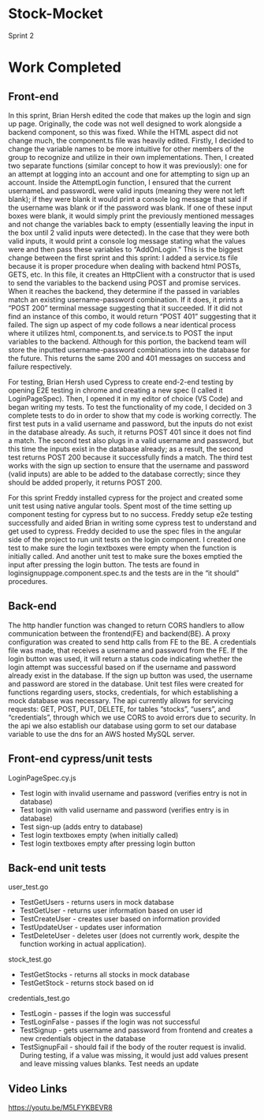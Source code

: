 ﻿# Stock-Mocket

Sprint 2
# Work Completed
## Front-end
In this sprint, Brian Hersh edited the code that makes up the login and sign up page. Originally, the code was not well designed to work alongside a backend component, so this was fixed. While the HTML aspect did not change much, the component.ts file was heavily edited. Firstly, I decided to change the variable names to be more intuitive for other members of the group to recognize and utilize in their own implementations. Then, I created two separate functions (similar concept to how it was previously): one for an attempt at logging into an account and one for attempting to sign up an account. Inside the AttemptLogin function, I ensured that the current usernameL and passwordL were valid inputs (meaning they were not left blank); if they were blank it would print a console log message that said if the username was blank or if the password was blank. If one of these input boxes were blank, it would simply print the previously mentioned messages and not change the variables back to empty (essentially leaving the input in the box until 2 valid inputs were detected). In the case that they were both valid inputs, it would print a console log message stating what the values were and then pass these variables to “AddOnLogin.” This is the biggest change between the first sprint and this sprint: I added a service.ts file because it is proper procedure when dealing with backend html POSTs, GETS, etc. In this file, it creates an HttpClient with a constructor that is used to send the variables to the backend using POST and promise services. When it reaches the backend, they determine if the passed in variables match an existing username-password combination. If it does, it prints a “POST 200” terminal message suggesting that it succeeded. If it did not find an instance of this combo, it would return “POST 401” suggesting that it failed. The sign up aspect of my code follows a near identical process where it utilizes html, component.ts, and service.ts to POST the input variables to the backend. Although for this portion, the backend team will store the inputted username-password combinations into the database for the future. This returns the same 200 and 401 messages on success and failure respectively.

For testing, Brian Hersh used Cypress to create end-2-end testing by opening E2E testing in chrome and creating a new spec (I called it LoginPageSpec). Then, I opened it in my editor of choice (VS Code) and began writing my tests. To test the functionality of my code, I decided on 3 complete tests to do in order to show that my code is working correctly. The first test puts in a valid username and password, but the inputs do not exist in the database already. As such, it returns POST 401 since it does not find a match. The second test also plugs in a valid username and password, but this time the inputs exist in the database already; as a result, the second test returns POST 200 because it successfully finds a match. The third test works with the sign up section to ensure that the username and password (valid inputs) are able to be added to the database correctly; since they should be added properly, it returns POST 200.

For this sprint Freddy installed cypress for the project and created some unit test using native angular tools. Spent most of the time setting up component testing for cypress but to no success. Freddy setup e2e testing successfully and aided Brian in writing some cypress test to understand and get used to cypress. Freddy decided to use the spec files in the angular side of the project to run unit tests on the login component. I created one test to make sure the login textboxes were empty when the function is initially called. And another unit test to make sure the boxes emptied the input after pressing the login button. The tests are found in loginsignuppage.component.spec.ts and the tests are in the “it should” procedures.

## Back-end
The http handler function was changed to return CORS handlers to allow communication between the frontend(FE) and backend(BE). A proxy configuration was created to send http calls from FE to the BE.  A credentials file was made, that receives a username and password from the FE. If the login button was used, it will return a status code indicating whether the login attempt was successful based on if the username and password already exist in the database. If the sign up button was used, the username and password are stored in the database. Unit test files were created for functions regarding users, stocks, credentials, for which establishing a mock database was necessary. The api currently allows for servicing requests: GET, POST, PUT, DELETE, for tables “stocks”, “users”, and “credentials”, through which we use CORS to avoid errors due to security. In the api we also establish our database using gorm to set our database variable to use the dns for an AWS hosted MySQL server. 
 
## Front-end cypress/unit tests
LoginPageSpec.cy.js
- Test login with invalid username and password (verifies entry is not in database)
- Test login with valid username and password (verifies entry is in database)
- Test sign-up (adds entry to database)
- Test login textboxes empty (when initially called)
- Test login textboxes empty after pressing login button

## Back-end unit tests
user_test.go 
- TestGetUsers - returns users in mock database
- TestGetUser - returns user information based on user id
- TestCreateUser - creates user based on information provided
- TestUpdateUser - updates user information
- TestDeleteUser - deletes user (does not currently work, despite the function working in actual application). 

stock_test.go
- TestGetStocks - returns all stocks in mock database
- TestGetStock - returns stock based on id

credentials_test.go
- TestLogin - passes if the login was successful
- TestLoginFalse - passes if the login was not successful 
- TestSignup - gets username and password from frontend and creates a new credentials object in the database
- TestSignupFail - should fail if the body of the router request is invalid. During testing, if a value was missing, it would just add values present and leave missing values blanks. Test needs an update

## Video Links
https://youtu.be/M5LFYKBEVR8



